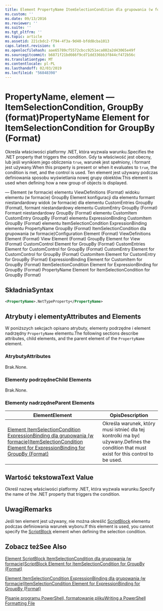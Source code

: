 ```yaml
---
title: Element PropertyName ItemSelectionCondition dla grupowania (w formacie) | Dokumentacja firmy Microsoft
ms.custom: ''
ms.date: 09/13/2016
ms.reviewer: ''
ms.suite: ''
ms.tgt_pltfrm: ''
ms.topic: article
ms.assetid: 221cbdc2-f794-4f3a-9d40-bfdd8cba1013
caps.latest.revision: 6
ms.openlocfilehash: aae65789cf5572cbcc9251eca802a2d43065e49f
ms.sourcegitcommit: b6871f21bd666f9cd71dd336bb3f844cf472b56c
ms.translationtype: MT
ms.contentlocale: pl-PL
ms.lasthandoff: 02/03/2019
ms.locfileid: "56848398"
---
```

# <a name="propertyname-element-for-itemselectioncondition-for-groupby-format"></a><span data-ttu-id="2cf25-102">PropertyName, element — ItemSelectionCondition, GroupBy (format)</span><span class="sxs-lookup"><span data-stu-id="2cf25-102">PropertyName Element for ItemSelectionCondition for GroupBy (Format)</span></span>

<span data-ttu-id="2cf25-103">Określa właściwości platformy .NET, która wyzwala warunku.</span><span class="sxs-lookup"><span data-stu-id="2cf25-103">Specifies the .NET property that triggers the condition.</span></span> <span data-ttu-id="2cf25-104">Gdy ta właściwość jest obecny, lub jeśli wynikiem jego obliczenia `true`, warunek jest spełniony, i formant jest używany.</span><span class="sxs-lookup"><span data-stu-id="2cf25-104">When this property is present or when it evaluates to `true`, the condition is met, and the control is used.</span></span> <span data-ttu-id="2cf25-105">Ten element jest używany podczas definiowania sposobu wyświetlania nowej grupy obiektów.</span><span class="sxs-lookup"><span data-stu-id="2cf25-105">This element is used when defining how a new group of objects is displayed.</span></span>

<span data-ttu-id="2cf25-106">— Element (w formacie) elementu ViewDefinitions (Format) widoku elementu (w formacie) GroupBy Element konfiguracji dla elementu formant niestandardowy widok (w formacie) dla elementu CustomEntries GroupBy (Format), formant niestandardowy elementu CustomEntry GroupBy (Format) Formant niestandardowy GroupBy (Format) elementu CustomItem CustomEntry GroupBy (Format) elementu ExpressionBinding CustomItem GroupBy (Format) elementu ItemSelectionCondition ExpressionBinding elementu PropertyName GroupBy (Format) ItemSelectionCondition dla grupowania (w formacie)</span><span class="sxs-lookup"><span data-stu-id="2cf25-106">Configuration Element (Format) ViewDefinitions Element (Format) View Element (Format) GroupBy Element for View (Format) CustomControl Element for GroupBy (Format) CustomEntries Element for CustomControl for GroupBy (Format) CustomEntry Element for CustomControl for GroupBy (Format) CustomItem Element for CustomEntry for GroupBy (Format) ExpressionBinding Element for CustomItem for GroupBy (Format) ItemSelectionCondition Element for ExpressionBinding for GroupBy (Format) PropertyName Element for ItemSelectionCondition for GroupBy (Format)</span></span>

## <a name="syntax"></a><span data-ttu-id="2cf25-107">Składnia</span><span class="sxs-lookup"><span data-stu-id="2cf25-107">Syntax</span></span>

```xml
<PropertyName>.NetTypeProperty</PropertyName>
```

## <a name="attributes-and-elements"></a><span data-ttu-id="2cf25-108">Atrybuty i elementy</span><span class="sxs-lookup"><span data-stu-id="2cf25-108">Attributes and Elements</span></span>

<span data-ttu-id="2cf25-109">W poniższych sekcjach opisano atrybuty, elementy podrzędne i element nadrzędny `PropertyName` elementu.</span><span class="sxs-lookup"><span data-stu-id="2cf25-109">The following sections describe attributes, child elements, and the parent element of the `PropertyName` element.</span></span>

### <a name="attributes"></a><span data-ttu-id="2cf25-110">Atrybuty</span><span class="sxs-lookup"><span data-stu-id="2cf25-110">Attributes</span></span>

<span data-ttu-id="2cf25-111">Brak.</span><span class="sxs-lookup"><span data-stu-id="2cf25-111">None.</span></span>

### <a name="child-elements"></a><span data-ttu-id="2cf25-112">Elementy podrzędne</span><span class="sxs-lookup"><span data-stu-id="2cf25-112">Child Elements</span></span>

<span data-ttu-id="2cf25-113">Brak.</span><span class="sxs-lookup"><span data-stu-id="2cf25-113">None.</span></span>

### <a name="parent-elements"></a><span data-ttu-id="2cf25-114">Elementy nadrzędne</span><span class="sxs-lookup"><span data-stu-id="2cf25-114">Parent Elements</span></span>

|<span data-ttu-id="2cf25-115">Element</span><span class="sxs-lookup"><span data-stu-id="2cf25-115">Element</span></span>|<span data-ttu-id="2cf25-116">Opis</span><span class="sxs-lookup"><span data-stu-id="2cf25-116">Description</span></span>|
|-------------|-----------------|
|[<span data-ttu-id="2cf25-117">Element ItemSelectionCondition ExpressionBinding dla grupowania (w formacie)</span><span class="sxs-lookup"><span data-stu-id="2cf25-117">ItemSelectionCondition Element for ExpressionBinding for GroupBy (Format)</span></span>](./itemselectioncondition-element-for-expressionbinding-for-groupby-format.md)|<span data-ttu-id="2cf25-118">Określa warunek, który musi istnieć dla tej kontrolki ma być używany.</span><span class="sxs-lookup"><span data-stu-id="2cf25-118">Defines the condition that must exist for this control to be used.</span></span>|

## <a name="text-value"></a><span data-ttu-id="2cf25-119">Wartość tekstowa</span><span class="sxs-lookup"><span data-stu-id="2cf25-119">Text Value</span></span>

<span data-ttu-id="2cf25-120">Określ nazwę właściwości platformy .NET, która wyzwala warunku.</span><span class="sxs-lookup"><span data-stu-id="2cf25-120">Specify the name of the .NET property that triggers the condition.</span></span>

## <a name="remarks"></a><span data-ttu-id="2cf25-121">Uwagi</span><span class="sxs-lookup"><span data-stu-id="2cf25-121">Remarks</span></span>

<span data-ttu-id="2cf25-122">Jeśli ten element jest używany, nie można określić [ScriptBlock](./scriptblock-element-for-itemselectioncondition-for-groupby-format.md) elementu podczas definiowania warunek wyboru.</span><span class="sxs-lookup"><span data-stu-id="2cf25-122">If this element is used, you cannot specify the [ScriptBlock](./scriptblock-element-for-itemselectioncondition-for-groupby-format.md) element when defining the selection condition.</span></span>

## <a name="see-also"></a><span data-ttu-id="2cf25-123">Zobacz też</span><span class="sxs-lookup"><span data-stu-id="2cf25-123">See Also</span></span>

[<span data-ttu-id="2cf25-124">Element ScriptBlock ItemSelectionCondition dla grupowania (w formacie)</span><span class="sxs-lookup"><span data-stu-id="2cf25-124">ScriptBlock Element for ItemSelectionCondition for GroupBy (Format)</span></span>](./scriptblock-element-for-itemselectioncondition-for-groupby-format.md)

[<span data-ttu-id="2cf25-125">Element ItemSelectionCondition ExpressionBinding dla grupowania (w formacie)</span><span class="sxs-lookup"><span data-stu-id="2cf25-125">ItemSelectionCondition Element for ExpressionBinding for GroupBy (Format)</span></span>](./itemselectioncondition-element-for-expressionbinding-for-groupby-format.md)

[<span data-ttu-id="2cf25-126">Pisanie programu PowerShell, formatowanie pliku</span><span class="sxs-lookup"><span data-stu-id="2cf25-126">Writing a PowerShell Formatting File</span></span>](./writing-a-powershell-formatting-file.md)
